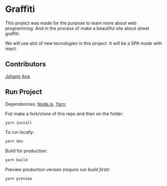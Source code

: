 # Graffiti
This project was made for the purpose to learn more about web programming. 
And in the process of make a beautiful site about street graffiti.

We will use alot of new tecnologies in this project.
It will be a SPA made with react.

## Contributors
[Johann](https://github.com/Johann-Goncalves-Pereira)
[Ana](https://github.com/0708AnaValois)




## Run Project

Dependencies: [Node.js](https://nodejs.org/en/), [Yarn](https://yarnpkg.com);

Fist make a fork/clone of this repo and then on the folder:

```sh
yarn install
```

To run locally:

```sh
yarn dev
```

Build for production:

```sh
yarn build
```

Preview production version _(require run build first)_:

```sh
yarn preview
```
